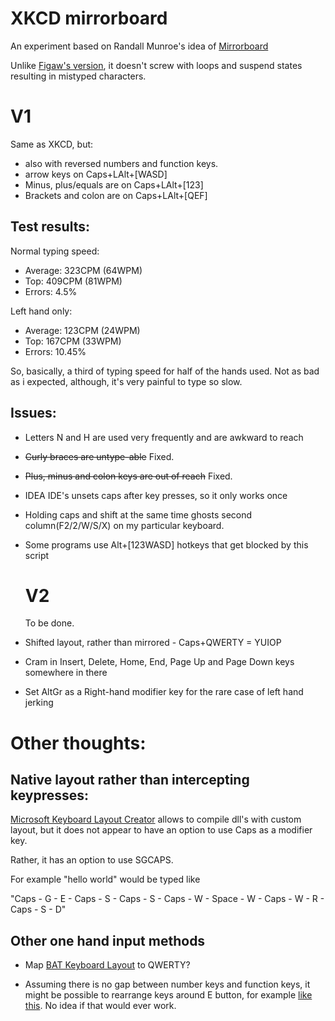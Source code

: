 # XKCD mirrorboard

An experiment based on Randall Munroe's idea of [Mirrorboard](https://blog.xkcd.com/2007/08/14/mirrorboard-a-one-handed-keyboard-layout-for-the-lazy/)

Unlike [Figaw's version](http://variable.dk/blog/159-mirrorboard-for-windows-a-one-handed-keyboard), it doesn't screw with loops and suspend states resulting in mistyped characters.

# V1

Same as XKCD, but:
 - also with reversed numbers and function keys.
 - arrow keys on Caps+LAlt+[WASD]
 - Minus, plus/equals are on Caps+LAlt+[123]
 - Brackets and colon are on Caps+LAlt+[QEF]

## Test results:

Normal typing speed:  

- Average: 323CPM (64WPM) 
- Top:     409CPM (81WPM)
- Errors:  4.5%

Left hand only:
- Average: 123CPM (24WPM)
- Top:     167CPM (33WPM)
- Errors:  10.45%

So, basically, a third of typing speed for half of the hands used. Not as bad as i expected, although, it's very painful to type so slow.

## Issues:

- Letters N and H are used very frequently and are awkward to reach

- ~~Curly braces are untype-able~~ Fixed. 

- ~~Plus, minus and colon keys are out of reach~~ Fixed. 

- IDEA IDE's unsets caps after key presses, so it only works once

- Holding caps and shift at the same time ghosts second column(F2/2/W/S/X) on my particular keyboard.

- Some programs use Alt+[123WASD] hotkeys that get blocked by this script



  # V2
  
  To be done.
  
- Shifted layout, rather than mirrored - Caps+QWERTY = YUIOP
 
- Cram in Insert, Delete, Home, End, Page Up and Page Down keys somewhere in there

- Set AltGr as a Right-hand modifier key for the rare case of left hand jerking

# Other thoughts:


## Native layout rather than intercepting keypresses:

[Microsoft Keyboard Layout Creator](https://www.microsoft.com/en-us/download/details.aspx?id=22339) allows to compile dll's with custom layout, but it does not appear to have an option to use Caps as a modifier key.

Rather, it has an option to use SGCAPS. 

For example "hello world" would be typed like

"Caps - G - E - Caps - S - Caps - S - Caps - W - Space - W - Caps - W - R - Caps - S - D"


## Other one hand input methods

- Map [BAT Keyboard Layout](http://xahlee.info/kbd/i3/BAT_Keyboard_guide_right_cae21.png) to QWERTY?

- Assuming there is no gap between number keys and function keys, it might be possible to rearrange keys around E button, for example [like this](https://i.imgur.com/KDZqWfR.png). No idea if that would ever work.
